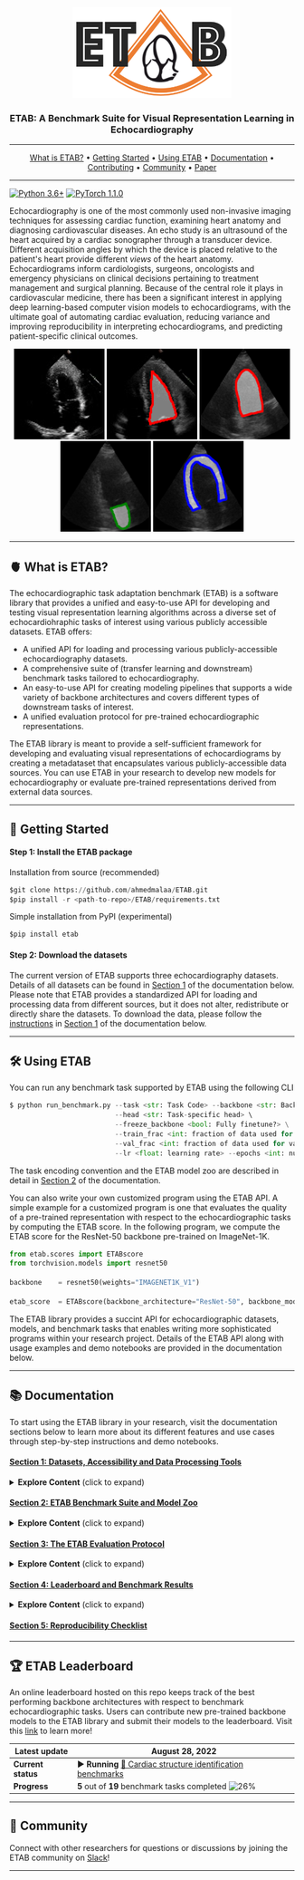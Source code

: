 <p align="center">
  <img width="280" height="160" src="assets/etab_logo.png" />
</p>
<h3 align="center">
    <b> ETAB: A Benchmark Suite for Visual Representation Learning in Echocardiography </b>
</h3>

---------------

<p align="center"> 
  <a href="#-what-is-etab">What is ETAB?</a> •
  <a href="#-Getting-Started">Getting Started</a> •
  <a href="#%EF%B8%8F-using-etab">Using ETAB</a> •
  <a href="#-Documentation">Documentation</a> •
  <a href="#-etab-leaderboard">Contributing</a> •
  <a href="#-Community">Community</a> •
  <a href="https://openreview.net/pdf?id=b0VDQiNLPy9">Paper</a> 
</p>

---------------

[![Python 3.6+](https://img.shields.io/badge/Platform-Python%203.6-blue.svg)](https://www.python.org/)
[![PyTorch 1.1.0](https://img.shields.io/badge/Implementation-Pytorch-brightgreen.svg)](https://pytorch.org/)

Echocardiography is one of the most commonly used non-invasive imaging techniques for assessing cardiac function, examining heart anatomy and diagnosing cardiovascular diseases. An echo study is an ultrasound of the heart acquired by a cardiac sonographer through a transducer device. Different acquisition angles by which the device is placed relative to the patient's heart provide different *views* of the heart anatomy. Echocardiograms inform cardiologists, surgeons, oncologists and emergency physicians on clinical decisions pertaining to treatment management and surgical planning. Because of the central role it plays in cardiovascular medicine, there has been a significant interest in applying deep learning-based computer vision models to echocardiograms, with the ultimate goal of automating cardiac evaluation, reducing variance and improving reproducibility in interpreting echocardiograms, and predicting patient-specific clinical outcomes.

<p align="center">
    <img width="160" height="160" src="assets/echo_movie.gif"/> 
    <img width="160" height="160" src="assets/echonetLV.png"/>
    <img width="160" height="160" src="assets/camusLV.png"/>
    <img width="160" height="160" src="assets/camusLA.png"/>
    <img width="160" height="160" src="assets/camusMY.png"/>
</p>

---------------
## 🫀 What is ETAB?

The echocardiographic task adaptation benchmark (ETAB) is a software library that provides a unified and easy-to-use API for developing and testing visual representation learning algorithms across a diverse set of echocardiohraphic tasks of interest using various publicly accessible datasets. ETAB offers:
- A unified API for loading and processing various publicly-accessible echocardiography datasets.
- A comprehensive suite of (transfer learning and downstream) benchmark tasks tailored to echocardiography.
- An easy-to-use API for creating modeling pipelines that supports a wide variety of backbone architectures and covers different types of downstream tasks of interest.
- A unified evaluation protocol for pre-trained echocardiographic representations.

The ETAB library is meant to provide a self-sufficient framework for developing and evaluating visual representations of echocardiograms by creating a metadataset that encapsulates various publicly-accessible data sources. You can use ETAB in your research to develop new models for echocardiography or evaluate pre-trained representations derived from external data sources.

---------------

## 🏃 Getting Started

#### Step 1: Install the ETAB package
Installation from source (recommended)
```python
$git clone https://github.com/ahmedmalaa/ETAB.git 
$pip install -r <path-to-repo>/ETAB/requirements.txt
```

Simple installation from PyPI (experimental)
```python
$pip install etab
```

#### Step 2: Download the datasets

The current version of ETAB supports three echocardiography datasets. Details of all datasets can be found in [Section 1](
https://github.com/ahmedmalaa/ETAB/blob/main/docs/data_access.md#datasets) of the documentation below. Please note that ETAB provides a standardized API for loading and processing data from different sources, but it does not alter, redistribute or directly share the datasets. To download the data, please follow the [instructions](https://github.com/ahmedmalaa/ETAB/blob/main/docs/data_access.md#downloading-the-datasets) in [Section 1](
https://github.com/ahmedmalaa/ETAB/blob/main/docs/data_access.md) of the documentation below.

---------------

## 🛠️ Using ETAB

You can run any benchmark task supported by ETAB using the following CLI

```python
$ python run_benchmark.py --task <str: Task Code> --backbone <str: Backbone representation> \
                          --head <str: Task-specific head> \ 
                          --freeze_backbone <bool: Fully finetune?> \
                          --train_frac <int: fraction of data used for training> \
                          --val_frac <int: fraction of data used for validation> \
                          --lr <float: learning rate> --epochs <int: number of epochs> --batch <int: batch size> 
```
The task encoding convention and the ETAB model zoo are described in detail in [Section 2](https://github.com/ahmedmalaa/ETAB/blob/main/docs/benchmark_tasks.md) of the documentation.

You can also write your own customized program using the ETAB API. A simple example for a customized program is one that evaluates the quality of a pre-trained representation with respect to the echocardiographic tasks by computing the ETAB score. In the following program, we compute the ETAB score for the ResNet-50 backbone pre-trained on ImageNet-1K.

```python
from etab.scores import ETABscore
from torchvision.models import resnet50
                   
backbone    = resnet50(weights="IMAGENET1K_V1")

etab_score  = ETABscore(backbone_architecture="ResNet-50", backbone_model=backbone)
```
The ETAB library provides a succint API for echocardiographic datasets, models, and benchmark tasks that enables writing more sophisticated programs within your research project. Details of the ETAB API along with usage examples and demo notebooks are provided in the documentation below. 

---------------

## 📚 Documentation

To start using the ETAB library in your research, visit the documentation sections below to learn more about its different features and use cases through step-by-step instructions and demo notebooks.

#### [Section 1: Datasets, Accessibility and Data Processing Tools](docs/data_access.md)

<details>
  <summary><b>Explore Content</b> (click to expand)</summary>
  &nbsp;
  <ul>
    <li><a href="docs/data_access.md#Datasets">Overview of the Supported Echocardiography Datasets</a></li>
    &nbsp;
    <li><a href="docs/data_access.md#Instructions-for-dataset-access">Instructions for Dataset Access</a></li> 
    &nbsp;
    <li><a href="docs/data_access.md#data-loaders-and-processing-tools-demo-notebook">Data Loaders and Processing Tools</a></li> 
    &nbsp;
    <li><a href="https://github.com/ahmedmalaa/ETAB/blob/main/notebooks/Demo%201%20-%20ETAB%20Data%20Loading%20and%20Processing%20Tools.ipynb">Demo Notebook</a></li>
  </ul>

</details>

#### [Section 2: ETAB Benchmark Suite and Model Zoo](docs/benchmark_tasks.md)

<details>
  <summary><b>Explore Content</b> (click to expand)</summary>
  &nbsp;
  <ul>
    <li><a href="docs/benchmark_tasks.md#benchmark-task-categorization-and-encoding">Benchmark Task Categorization and Encoding</a></li> 
    &nbsp;
    <li><a href="docs/benchmark_tasks.md#etab-model-zoo">ETAB Model Zoo</a></li>
    &nbsp;
    <li><a href="docs/benchmark_tasks.md#running-a-benchmark-experiment-out-of-the-box-demo-notebook">Running a Benchmark Experiment Out-of-the-Box</a></li>
    &nbsp;
    <li><a href="https://github.com/ahmedmalaa/ETAB/blob/main/notebooks/Demo%202%20-%20ETAB%20Benchmark%20Tasks.ipynb">Demo Notebooks</a></li>
  </ul>

</details>

#### [Section 3: The ETAB Evaluation Protocol](docs/etab_protocol.md)

<details>
  <summary><b>Explore Content</b> (click to expand)</summary>
  &nbsp;
  <ul>
    <li><a href="docs/etab_protocol.md#Description-of-the-Evaluation-Protocol">Description of the Evaluation Protocol</a></li> 
    &nbsp;
    <li><a href="docs/etab_protocol.md#computing-the-etab-score">Computing the ETAB Score</a></li>
    &nbsp;
    <li><a href= "https://github.com/ahmedmalaa/ETAB/blob/main/notebooks/Demo%203%20-%20Computing%20the%20ETAB%20score.ipynb">Demo Notebook</a></li>  
  </ul>

</details>

#### [Section 4: Leaderboard and Benchmark Results](docs/leaderboard.md)

<details>
  <summary><b>Explore Content</b> (click to expand)</summary>
  &nbsp;
  <ul>
    <li><a href="docs/leaderboard.md#etab-leaderboard">ETAB Leaderboard</a></li> 
    &nbsp;
    <li><a href="docs/leaderboard.md#how-to-contribute">How to contribute?</a></li>
  </ul>

</details>

#### [Section 5: Reproducibility Checklist](docs/reproducibility_checklist.md)

---------------

## 🏆 ETAB Leaderboard

An online leaderboard hosted on this repo keeps track of the best performing backbone architectures with respect to benchmark echocardiographic tasks. Users can contribute new pre-trained backbone models to the ETAB library and submit their models to the leaderboard. Visit this [link](https://github.com/ahmedmalaa/ETAB/blob/main/docs/leaderboard.md#etab-leaderboard) to learn more!

| **Latest update**  | August 28, 2022 |
| ------------- | ------------- |
| **Current status**  | ▶ **Running** [🔴 Cardiac structure identification benchmarks](https://github.com/ahmedmalaa/ETAB/blob/main/docs/benchmark_tasks.md#benchmark-task-categorization-and-encoding)  |
| **Progress** | **5** out of **19** benchmark tasks completed ![26%](https://progress-bar.dev/26) |

---------------

## 🤝 Community

Connect with other researchers for questions or discussions by joining the ETAB community on [Slack](https://app.slack.com/client/T040005U9PV/C03VB46GYQM)!

---------------

